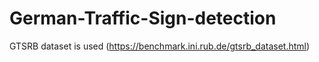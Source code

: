 # German-Traffic-Sign-detection
GTSRB dataset is used (https://benchmark.ini.rub.de/gtsrb_dataset.html)
